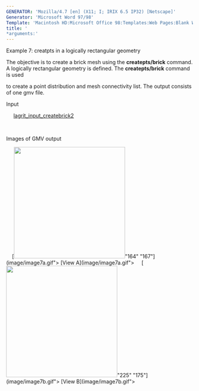 ```yaml
---
GENERATOR: 'Mozilla/4.7 [en] (X11; I; IRIX 6.5 IP32) [Netscape]'
Generator: 'Microsoft Word 97/98'
Template: 'Macintosh HD:Microsoft Office 98:Templates:Web Pages:Blank Web Page'
title: '
*arguments:'
---
```


 Example 7: creatpts in a logically rectangular geometry

  The objective is to create a brick mesh using the
  **createpts/brick** command.
  A logically rectangular geometry is defined. The **createpts/brick**
  command is used

  to create a point distribution and mesh connectivity list. The
  output consists of one gmv file.

 Input

     
 [lagrit\_input\_createbrick2](../lagrit_input_createbrick2)

  

 Images of GMV output

     [<img height="300" width="300" src="/assets/images/image7tn.gif">"164"
 "167"](image/image7a.gif"> [View A](image/image7a.gif">    
 [<img height="300" width="300" src="/assets/images/image7btn.gif">"225"
 "175"](image/image7b.gif"> [View B](image/image7b.gif">
